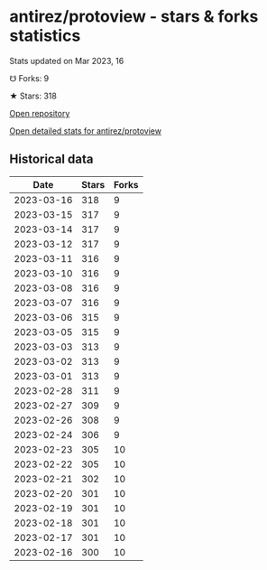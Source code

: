 # antirez/protoview - stars & forks statistics

Stats updated on Mar 2023, 16

☋ Forks: 9

★ Stars: 318

[Open repository](https://github.com/antirez/protoview)

[Open detailed stats for antirez/protoview](https://reviewgithub.com/rep/antirez/protoview)

## Historical data
| Date | Stars | Forks |
|------|-------|-------|
| 2023-03-16 | 318 | 9 | 
| 2023-03-15 | 317 | 9 | 
| 2023-03-14 | 317 | 9 | 
| 2023-03-12 | 317 | 9 | 
| 2023-03-11 | 316 | 9 | 
| 2023-03-10 | 316 | 9 | 
| 2023-03-08 | 316 | 9 | 
| 2023-03-07 | 316 | 9 | 
| 2023-03-06 | 315 | 9 | 
| 2023-03-05 | 315 | 9 | 
| 2023-03-03 | 313 | 9 | 
| 2023-03-02 | 313 | 9 | 
| 2023-03-01 | 313 | 9 | 
| 2023-02-28 | 311 | 9 | 
| 2023-02-27 | 309 | 9 | 
| 2023-02-26 | 308 | 9 | 
| 2023-02-24 | 306 | 9 | 
| 2023-02-23 | 305 | 10 | 
| 2023-02-22 | 305 | 10 | 
| 2023-02-21 | 302 | 10 | 
| 2023-02-20 | 301 | 10 | 
| 2023-02-19 | 301 | 10 | 
| 2023-02-18 | 301 | 10 | 
| 2023-02-17 | 301 | 10 | 
| 2023-02-16 | 300 | 10 | 

